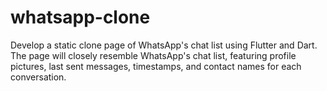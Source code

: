 # whatsapp-clone

Develop a static clone page of WhatsApp's chat list using Flutter and Dart. The page will closely resemble WhatsApp's chat list, featuring profile pictures, last sent messages, timestamps, and contact names for each conversation.
